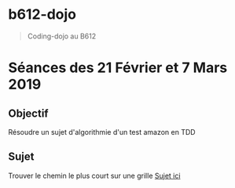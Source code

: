 # b612-dojo

> Coding-dojo au B612

# Séances des 21 Février et 7 Mars 2019

## Objectif

Résoudre un sujet d'algorithmie d'un test amazon en TDD

## Sujet

Trouver le chemin le plus court sur une grille
[Sujet ici](https://github.com/xnopre/b612-dojo/blob/2019-02-21&03-07-shortest-path/subject/second.png)
